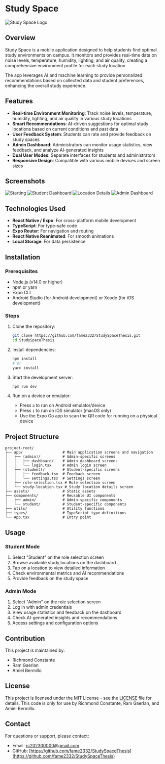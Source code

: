 # Study Space

![Study Space Logo](assets/images/icon.png)

## Overview

Study Space is a mobile application designed to help students find optimal study environments on campus. It monitors and provides real-time data on noise levels, temperature, humidity, lighting, and air quality, creating a comprehensive environment profile for each study location.

The app leverages AI and machine learning to provide personalized recommendations based on collected data and student preferences, enhancing the overall study experience.

## Features

- **Real-time Environment Monitoring**: Track noise levels, temperature, humidity, lighting, and air quality in various study locations
- **Smart Recommendations**: AI-driven suggestions for optimal study locations based on current conditions and past data
- **User Feedback System**: Students can rate and provide feedback on study spaces
- **Admin Dashboard**: Administrators can monitor usage statistics, view feedback, and analyze AI-generated insights
- **Dual User Modes**: Separate interfaces for students and administrators
- **Responsive Design**: Compatible with various mobile devices and screen sizes

## Screenshots
![Starting](screenshots/introduction.png)
![Student Dashboard](screenshots/student-dashboard.png)
![Location Details](screenshots/location-details.png)
![Admin Dashboard](screenshots/admin.png)
## Technologies Used

- **React Native / Expo**: For cross-platform mobile development
- **TypeScript**: For type-safe code
- **Expo Router**: For navigation and routing
- **React Native Reanimated**: For smooth animations
- **Local Storage**: For data persistence

## Installation

### Prerequisites

- Node.js (v14.0 or higher)
- npm or yarn
- Expo CLI
- Android Studio (for Android development) or Xcode (for iOS development)

### Steps

1. Clone the repository:
   ```bash
   git clone https://github.com/fame2332/StudySpaceThesis.git
   cd StudySpaceThesis
   ```

2. Install dependencies:
   ```bash
   npm install
   # or
   yarn install
   ```

3. Start the development server:
   ```bash
   npm run dev
   ```

4. Run on a device or emulator:
   - Press `a` to run on Android emulator/device
   - Press `i` to run on iOS simulator (macOS only)
   - Use the Expo Go app to scan the QR code for running on a physical device

## Project Structure

```
project-root/
├── app/                  # Main application screens and navigation
│   ├── (admin)/          # Admin-specific screens
│   │   ├── dashboard/    # Admin dashboard screens
│   │   └── login.tsx     # Admin login screen
│   ├── (student)/        # Student-specific screens
│   │   ├── feedback.tsx  # Feedback screen
│   │   └── settings.tsx  # Settings screen
│   ├── role-selection.tsx # Role selection screen
│   └── study-location.tsx # Study location details screen
├── assets/               # Static assets
├── components/           # Reusable UI components
│   ├── admin/            # Admin-specific components
│   └── student/          # Student-specific components
├── utils/                # Utility functions
├── types/                # TypeScript type definitions
└── App.tsx               # Entry point
```

## Usage

### Student Mode

1. Select "Student" on the role selection screen
2. Browse available study locations on the dashboard
3. Tap on a location to view detailed information
4. Check environmental metrics and AI recommendations
5. Provide feedback on the study space

### Admin Mode

1. Select "Admin" on the role selection screen
2. Log in with admin credentials
3. View usage statistics and feedback on the dashboard
4. Check AI-generated insights and recommendations
5. Access settings and configuration options

## Contribution

This project is maintained by:
- Richmond Constante
- Ram Gaerlan
- Amiel Bermillo

## License

This project is licensed under the MIT License - see the [LICENSE](LICENSE) file for details.
This code is only for use by Richmond Constante, Ram Gaerlan, and Amiel Bermillo.

## Contact

For questions or support, please contact:
- Email: [rc202300000@gmail.com](mailto:rc202300000@gmail.com)
- GitHub: [https://github.com/fame2332/StudySpaceThesis](https://github.com/fame2332/StudySpaceThesis) 
